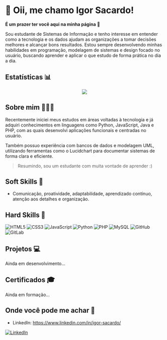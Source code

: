 # 👀 Oii, me chamo Igor Sacardo!

**É um prazer ter você aqui na minha página** 👋

Sou estudante de Sistemas de Informação e tenho interesse em entender como a tecnologia e os dados ajudam as organizações a tomar decisões melhores e alcançar bons resultados. Estou sempre desenvolvendo minhas habilidades em programação, modelagem de sistemas e design focado no usuário, buscando aprender e aplicar o que estudo de forma prática no dia a dia.

## Estatísticas 📊
<div align="center" display="inline-block"><img src="https://github-readme-stats.vercel.app/api/top-langs/?username=IgorSacardo&layout=compact&theme=dark"></div>

## Sobre mim 🙋🏻‍♂️ 
Recentemente iniciei meus estudos em áreas voltadas à tecnologia e já adquiri conhecimentos em linguagens como Python, JavaScript, Java e PHP, com as quais desenvolvi aplicações funcionais e centradas no usuário.<br>

Também possuo experiência com bancos de dados e modelagem UML, utilizando ferramentas como o Lucidchart para documentar sistemas de forma clara e eficiente.<br>

> Resumindo, sou um estudante com muita vontade de aprender :)

## Soft Skills 💭
- Comunicação, proatividade, adaptabilidade, aprendizado contínuo, atenção aos detalhes e organização.

## Hard Skills 🚀   
![HTML5](https://img.shields.io/badge/HTML5-E34F26?style=for-the-badge&logo=html5&logoColor=white)
![CSS3](https://img.shields.io/badge/CSS3-1572B6?style=for-the-badge&logo=css3&logoColor=white)
![JavaScript](https://img.shields.io/badge/JavaScript-F7DF1E?style=for-the-badge&logo=javascript&logoColor=black)
![Python](https://img.shields.io/badge/Python-3776AB?style=for-the-badge&logo=python&logoColor=white)
![PHP](https://img.shields.io/badge/PHP-777BB4?style=for-the-badge&logo=php&logoColor=white)
![MySQL](https://img.shields.io/badge/MySQL-00000F?style=for-the-badge&logo=mysql&logoColor=white)
![GitHub](https://img.shields.io/badge/GitHub-100000?style=for-the-badge&logo=github&logoColor=white)
![GitLab](https://img.shields.io/badge/GitLab-330F63?style=for-the-badge&logo=gitlab&logoColor=white)

## Projetos 💻
<div>Ainda em desenvolvimento...</div>

## Certificados 🎓 
<div>Ainda em formação...</div>

## Onde você pode me achar 💛
- LinkedIn: <a target="_blank" href="https://www.linkedin.com/in/igor-sacardo/">https://www.linkedin.com/in/igor-sacardo/</a>

[![LinkedIn](https://img.shields.io/badge/-LinkedIn-0A66C2?style=for-the-badge&logo=linkedin&logoColor=white)](https://www.linkedin.com/in/igor-sacardo/)

<!--
- 👋 Hi, I’m @IgorSacardo
- 👀 I’m interested in ...
- 🌱 I’m currently learning ...
- 💞️ I’m looking to collaborate on ...
- 📫 How to reach me ...
- 😄 Pronouns: ...
- ⚡ Fun fact: ...
-->
